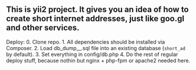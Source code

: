 This is yii2 project.
It gives you an idea of how to create short internet addresses, just like goo.gl and other services.
-------
Deploy:
    0. Clone repo.
    1. All dependencies should be installed via Composer.
    2. Load db_dump__.sql file into an existing database (`short_ad` by default).
    3. Set everything in config/db.php 
    4. Do the rest of regular deploy stuff, because nothin but nginx + php-fpm or apache2 needed here.

